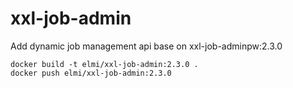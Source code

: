 # xxl-job-admin

Add dynamic job management api base on xxl-job-adminpw:2.3.0

```
docker build -t elmi/xxl-job-admin:2.3.0 .
docker push elmi/xxl-job-admin:2.3.0
```
